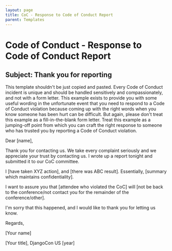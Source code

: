 ```yaml
---
layout: page
title: CoC - Response to Code of Conduct Report
parent: Templates
---
```


# Code of Conduct - Response to Code of Conduct Report

## Subject: Thank you for reporting 

This template shouldn't be just copied and pasted. Every Code of Conduct incident is unique and should be handled sensitively and compassionately, and not with a form letter. This example exists to provide you with some useful wording in the unfortunate event that you need to respond to a Code of Conduct violation because coming up with the right words when you know someone has been hurt can be difficult. But again, please don't treat this example as a fill-in-the-blank form letter. Treat this example as a jumping-off point from which you can craft the right response to someone who has trusted you by reporting a Code of Conduct violation. 

Dear [name], 

Thank you for contacting us. We take every complaint seriously and we appreciate your trust by contacting us. I wrote up a report tonight and submitted it to our CoC committee.

I [have taken XYZ action], and [there was ABC result]. Essentially, [summary which maintains confidentiality]. 

I want to assure you that [attendee who violated the CoC] will [not be back to the conference/not contact you for the remainder of the conference/other]. 

I'm sorry that this happened, and I would like to thank you for letting us know. 

Regards, 

[Your name] 

[Your title], DjangoCon US [year] 
